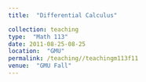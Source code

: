 ```yaml
---
title:  "Differential Calculus"

collection: teaching
type:  "Math 113"
date: 2011-08-25-08-25
location:  "GMU"
permalink: /teaching//teachingm113f11
venue:  "GMU Fall"
---
```

